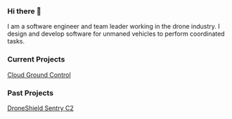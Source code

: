 ### Hi there 👋

I am a software engineer and team leader working in the drone industry. I design and develop software for unmaned vehicles to perform coordinated tasks.

### Current Projects

[Cloud Ground Control](https://www.cloudgroundcontrol.com/)

### Past Projects

[DroneShield Sentry C2](https://www.droneshield.com/sentry-c2)

<!--
**geopan/geopan** is a ✨ _special_ ✨ repository because its `README.md` (this file) appears on your GitHub profile.

Here are some ideas to get you started:

- 🔭 I’m currently working on ...
- 🌱 I’m currently learning ...
- 👯 I’m looking to collaborate on ...
- 🤔 I’m looking for help with ...
- 💬 Ask me about ...
- 📫 How to reach me: ...
- 😄 Pronouns: ...
- ⚡ Fun fact: ...
-->
